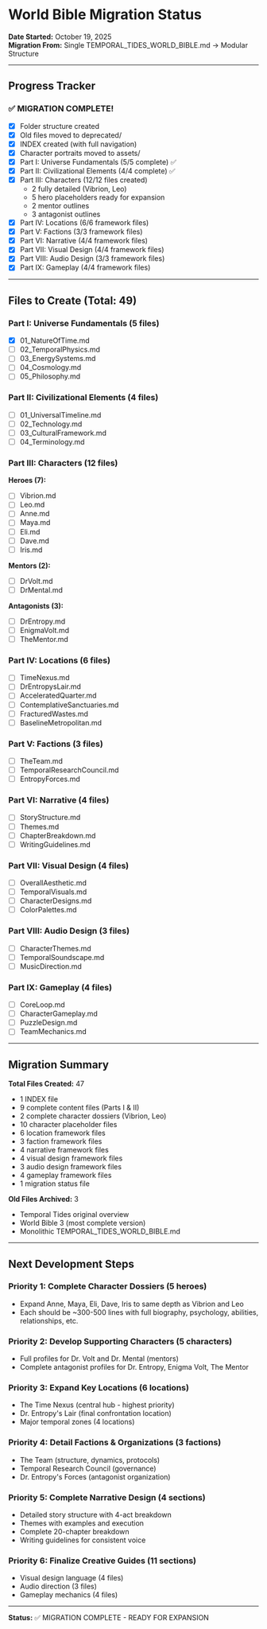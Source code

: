# World Bible Migration Status

**Date Started:** October 19, 2025  
**Migration From:** Single TEMPORAL_TIDES_WORLD_BIBLE.md → Modular Structure

---

## Progress Tracker

### ✅ MIGRATION COMPLETE!

- [x] Folder structure created
- [x] Old files moved to deprecated/
- [x] INDEX created (with full navigation)
- [x] Character portraits moved to assets/
- [x] Part I: Universe Fundamentals (5/5 complete) ✅
- [x] Part II: Civilizational Elements (4/4 complete) ✅
- [x] Part III: Characters (12/12 files created)
  - 2 fully detailed (Vibrion, Leo)
  - 5 hero placeholders ready for expansion
  - 2 mentor outlines
  - 3 antagonist outlines
- [x] Part IV: Locations (6/6 framework files)
- [x] Part V: Factions (3/3 framework files)
- [x] Part VI: Narrative (4/4 framework files)
- [x] Part VII: Visual Design (4/4 framework files)
- [x] Part VIII: Audio Design (3/3 framework files)
- [x] Part IX: Gameplay (4/4 framework files)

---

## Files to Create (Total: 49)

### Part I: Universe Fundamentals (5 files)
- [x] 01_NatureOfTime.md
- [ ] 02_TemporalPhysics.md
- [ ] 03_EnergySystems.md
- [ ] 04_Cosmology.md
- [ ] 05_Philosophy.md

### Part II: Civilizational Elements (4 files)
- [ ] 01_UniversalTimeline.md
- [ ] 02_Technology.md
- [ ] 03_CulturalFramework.md
- [ ] 04_Terminology.md

### Part III: Characters (12 files)
**Heroes (7):**
- [ ] Vibrion.md
- [ ] Leo.md
- [ ] Anne.md
- [ ] Maya.md
- [ ] Eli.md
- [ ] Dave.md
- [ ] Iris.md

**Mentors (2):**
- [ ] DrVolt.md
- [ ] DrMental.md

**Antagonists (3):**
- [ ] DrEntropy.md
- [ ] EnigmaVolt.md
- [ ] TheMentor.md

### Part IV: Locations (6 files)
- [ ] TimeNexus.md
- [ ] DrEntropysLair.md
- [ ] AcceleratedQuarter.md
- [ ] ContemplativeSanctuaries.md
- [ ] FracturedWastes.md
- [ ] BaselineMetropolitan.md

### Part V: Factions (3 files)
- [ ] TheTeam.md
- [ ] TemporalResearchCouncil.md
- [ ] EntropyForces.md

### Part VI: Narrative (4 files)
- [ ] StoryStructure.md
- [ ] Themes.md
- [ ] ChapterBreakdown.md
- [ ] WritingGuidelines.md

### Part VII: Visual Design (4 files)
- [ ] OverallAesthetic.md
- [ ] TemporalVisuals.md
- [ ] CharacterDesigns.md
- [ ] ColorPalettes.md

### Part VIII: Audio Design (3 files)
- [ ] CharacterThemes.md
- [ ] TemporalSoundscape.md
- [ ] MusicDirection.md

### Part IX: Gameplay (4 files)
- [ ] CoreLoop.md
- [ ] CharacterGameplay.md
- [ ] PuzzleDesign.md
- [ ] TeamMechanics.md

---

## Migration Summary

**Total Files Created:** 47
- 1 INDEX file
- 9 complete content files (Parts I & II)
- 2 complete character dossiers (Vibrion, Leo)
- 10 character placeholder files
- 6 location framework files
- 3 faction framework files
- 4 narrative framework files
- 4 visual design framework files
- 3 audio design framework files
- 4 gameplay framework files
- 1 migration status file

**Old Files Archived:** 3
- Temporal Tides original overview
- World Bible 3 (most complete version)
- Monolithic TEMPORAL_TIDES_WORLD_BIBLE.md

---

## Next Development Steps

### Priority 1: Complete Character Dossiers (5 heroes)
- Expand Anne, Maya, Eli, Dave, Iris to same depth as Vibrion and Leo
- Each should be ~300-500 lines with full biography, psychology, abilities, relationships, etc.

### Priority 2: Develop Supporting Characters (5 characters)
- Full profiles for Dr. Volt and Dr. Mental (mentors)
- Complete antagonist profiles for Dr. Entropy, Enigma Volt, The Mentor

### Priority 3: Expand Key Locations (6 locations)
- The Time Nexus (central hub - highest priority)
- Dr. Entropy's Lair (final confrontation location)
- Major temporal zones (4 locations)

### Priority 4: Detail Factions & Organizations (3 factions)
- The Team (structure, dynamics, protocols)
- Temporal Research Council (governance)
- Dr. Entropy's Forces (antagonist organization)

### Priority 5: Complete Narrative Design (4 sections)
- Detailed story structure with 4-act breakdown
- Themes with examples and execution
- Complete 20-chapter breakdown
- Writing guidelines for consistent voice

### Priority 6: Finalize Creative Guides (11 sections)
- Visual design language (4 files)
- Audio direction (3 files)
- Gameplay mechanics (4 files)

---

**Status:** ✅ MIGRATION COMPLETE - READY FOR EXPANSION

